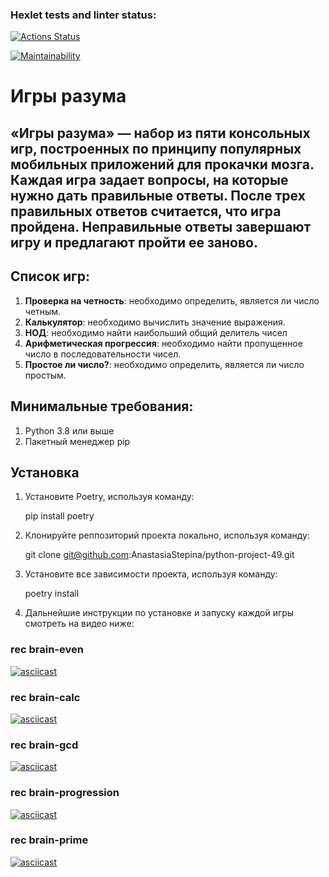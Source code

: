 ### Hexlet tests and linter status:
[![Actions Status](https://github.com/AnastasiaStepina/python-project-49/actions/workflows/hexlet-check.yml/badge.svg)](https://github.com/AnastasiaStepina/python-project-49/actions)

[![Maintainability](https://api.codeclimate.com/v1/badges/85101bb581b9f2e9c59f/maintainability)](https://codeclimate.com/github/AnastasiaStepina/python-project-49/maintainability)

# Игры разума

## «Игры разума» — набор из пяти консольных игр, построенных по принципу популярных мобильных приложений для прокачки мозга. Каждая игра задает вопросы, на которые нужно дать правильные ответы. После трех правильных ответов считается, что игра пройдена. Неправильные ответы завершают игру и предлагают пройти ее заново. 

## Список игр:

1) **Проверка на четность**: необходимо определить, является ли число четным.
2) **Калькулятор**: необходимо вычислить значение выражения.
3) **НОД**: необходимо найти наибольший общий делитель чисел
4) **Арифметическая прогрессия**: необходимо найти пропущенное число в последовательности чисел.
5) **Простое ли число?**: необходимо определить, является ли число простым.     

## Минимальные требования:

1) Python 3.8 или выше
2) Пакетный менеджер pip

## Установка 

1) Установите Poetry, используя команду:

    pip install poetry

3) Клонируйте реппозиторий проекта локально, используя команду:

    git clone git@github.com:AnastasiaStepina/python-project-49.git

4) Установите все зависимости проекта, используя команду:

    poetry install

5) Дальнейшие инструкции по установке и запуску каждой игры смотреть на видео ниже:

### rec brain-even

[![asciicast](https://asciinema.org/a/NA6QyKYhn99Fr4dFGV73UBjj1.svg)](https://asciinema.org/a/NA6QyKYhn99Fr4dFGV73UBjj1)

### rec brain-calc

[![asciicast](https://asciinema.org/a/FkK3zfz3Gdwxrz5E7nkCGGAfk.svg)](https://asciinema.org/a/FkK3zfz3Gdwxrz5E7nkCGGAfk)

### rec brain-gcd

[![asciicast](https://asciinema.org/a/rQQYnfw8whQ4taWCTHU1nmBme.svg)](https://asciinema.org/a/rQQYnfw8whQ4taWCTHU1nmBme)

### rec brain-progression

[![asciicast](https://asciinema.org/a/s2YeIYhPZAGa237xJtpqvgmUN.svg)](https://asciinema.org/a/s2YeIYhPZAGa237xJtpqvgmUN)

### rec brain-prime

[![asciicast](https://asciinema.org/a/yAm5zr0l5qzM3Qj3wh42gNAWc.svg)](https://asciinema.org/a/yAm5zr0l5qzM3Qj3wh42gNAWc)
